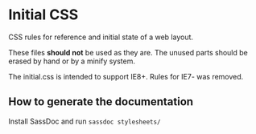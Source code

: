 # Initial CSS

CSS rules for reference and initial state of a web layout.

These files **should not** be used as they are. The unused parts should be erased by hand or by a minify system.

The initial.css is intended to support IE8+. Rules for IE7- was removed.

## How to generate the documentation

Install SassDoc and run `sassdoc stylesheets/`

